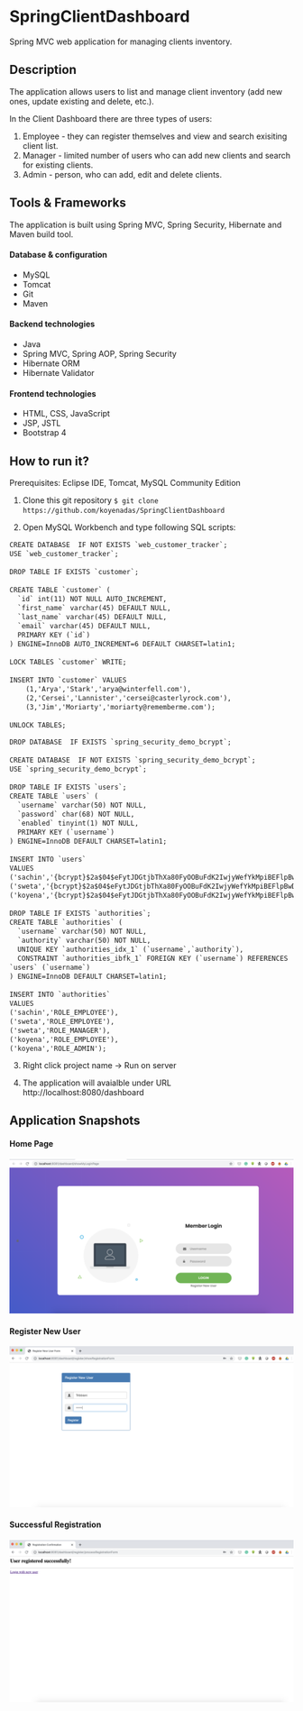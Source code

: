 # SpringClientDashboard
Spring MVC web application for managing clients inventory.


## Description
The application allows users to list and manage client inventory (add new ones, update existing and delete, etc.).

In the Client Dashboard there are three types of users:

1. Employee - they can register themselves and view and search exisiting client list.
2. Manager - limited number of users who can add new clients and search for existing clients. 
3. Admin - person, who can add, edit and delete clients.

## Tools & Frameworks
The application is built using Spring MVC, Spring Security, Hibernate and Maven build tool.

#### Database & configuration

- MySQL
- Tomcat
- Git
- Maven

#### Backend technologies

- Java
- Spring MVC, Spring AOP, Spring Security
- Hibernate ORM
- Hibernate Validator

#### Frontend technologies

- HTML, CSS, JavaScript
- JSP, JSTL
- Bootstrap 4

## How to run it?
Prerequisites: Eclipse IDE, Tomcat, MySQL Community Edition

1. Clone this git repository
`$ git clone https://github.com/koyenadas/SpringClientDashboard`

2. Open MySQL Workbench and type following SQL scripts:
``` mysql 
CREATE DATABASE  IF NOT EXISTS `web_customer_tracker`;
USE `web_customer_tracker`;

DROP TABLE IF EXISTS `customer`;

CREATE TABLE `customer` (
  `id` int(11) NOT NULL AUTO_INCREMENT,
  `first_name` varchar(45) DEFAULT NULL,
  `last_name` varchar(45) DEFAULT NULL,
  `email` varchar(45) DEFAULT NULL,
  PRIMARY KEY (`id`)
) ENGINE=InnoDB AUTO_INCREMENT=6 DEFAULT CHARSET=latin1;

LOCK TABLES `customer` WRITE;

INSERT INTO `customer` VALUES 
	(1,'Arya','Stark','arya@winterfell.com'),
	(2,'Cersei','Lannister','cersei@casterlyrock.com'),
	(3,'Jim','Moriarty','moriarty@rememberme.com');

UNLOCK TABLES;
```

``` mysql 
DROP DATABASE  IF EXISTS `spring_security_demo_bcrypt`;

CREATE DATABASE  IF NOT EXISTS `spring_security_demo_bcrypt`;
USE `spring_security_demo_bcrypt`;

DROP TABLE IF EXISTS `users`;
CREATE TABLE `users` (
  `username` varchar(50) NOT NULL,
  `password` char(68) NOT NULL,
  `enabled` tinyint(1) NOT NULL,
  PRIMARY KEY (`username`)
) ENGINE=InnoDB DEFAULT CHARSET=latin1;

INSERT INTO `users` 
VALUES 
('sachin','{bcrypt}$2a$04$eFytJDGtjbThXa80FyOOBuFdK2IwjyWefYkMpiBEFlpBwDH.5PM0K',1),
('sweta','{bcrypt}$2a$04$eFytJDGtjbThXa80FyOOBuFdK2IwjyWefYkMpiBEFlpBwDH.5PM0K',1),
('koyena','{bcrypt}$2a$04$eFytJDGtjbThXa80FyOOBuFdK2IwjyWefYkMpiBEFlpBwDH.5PM0K',1);

DROP TABLE IF EXISTS `authorities`;
CREATE TABLE `authorities` (
  `username` varchar(50) NOT NULL,
  `authority` varchar(50) NOT NULL,
  UNIQUE KEY `authorities_idx_1` (`username`,`authority`),
  CONSTRAINT `authorities_ibfk_1` FOREIGN KEY (`username`) REFERENCES `users` (`username`)
) ENGINE=InnoDB DEFAULT CHARSET=latin1;

INSERT INTO `authorities` 
VALUES 
('sachin','ROLE_EMPLOYEE'),
('sweta','ROLE_EMPLOYEE'),
('sweta','ROLE_MANAGER'),
('koyena','ROLE_EMPLOYEE'),
('koyena','ROLE_ADMIN');

```

3. Right click project name -> Run on server

4. The application will avaialble under URL http://localhost:8080/dashboard

## Application Snapshots

#### Home Page

![](https://github.com/koyenadas/SpringClientDashboard/blob/master/HomePage.png)

#### Register New User
![](https://github.com/koyenadas/SpringClientDashboard/blob/master/Register.png)

#### Successful Registration
![](https://github.com/koyenadas/SpringClientDashboard/blob/master/Successful%20Registration.png)
